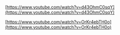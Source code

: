 [https://www.youtube.com/watch?v=d43OhmC0sqY](https://www.youtube.com/watch?v=d43OhmC0sqY)

[https://www.youtube.com/watch?v=OrKr4ebTH0o](https://www.youtube.com/watch?v=OrKr4ebTH0o)